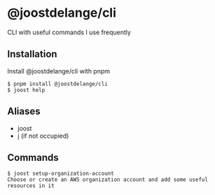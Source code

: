 # @joostdelange/cli

CLI with useful commands I use frequently
## Installation

Install @joostdelange/cli with pnpm

```console
$ pnpm install @joostdelange/cli
$ joost help
```

## Aliases

- joost
- j (if not occupied)
## Commands

```console
$ joost setup-organization-account
Choose or create an AWS organization account and add some useful resources in it
```

